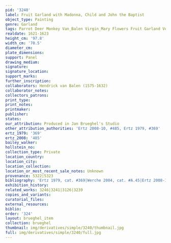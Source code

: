 ```yaml
---
pid: '3240'
label: Fruit Garland with Madonna, Child and John the Baptist
object_type: Painting
genre: Garland
tags: Parrot Deer Monkey Van_Balen Virgin_Mary Flowers Fruit Garland Vegetables
realdate: 1621-1623
height_cm: '97.8'
width_cm: '70.5'
diameter_cm: 
plate_dimensions: 
support: Panel
drawing_medium: 
signature: 
signature_location: 
support_marks: 
further_inscription: 
collaborators: Hendrick van Balen (1575-1632)
collaborator_notes: 
collectors_patrons: 
print_type: 
print_notes: 
printmaker: 
publisher: 
states: 
our_attribution: Produced in Jan Brueghel's Studio
other_attribution_authorities: 'Ertz 2008-10, #485, Ertz 1979, #369'
ertz_1979: '369'
ertz_2008: '485'
bailey_walker: 
hollstein_no: 
collection_type: Private
location_country: 
location_city: 
location_collection: 
location_or_most_recent_sale_notes: Unknown
provenance: 5322|5323
bibliography: 'Ertz 1979, cat. #369|Werche 2004, cat. #A.45|Ertz 2008-10, cat. #485'
exhibition_history: 
related_works: 3246|3241|3126|3239
copies_and_variants: 
curatorial_files: 
external_resources: 
biblio: 
order: '324'
layout: brueghel_item
collection: brueghel
thumbnail: img/derivatives/simple/3240/thumbnail.jpg
full: img/derivatives/simple/3240/full.jpg
---
```

